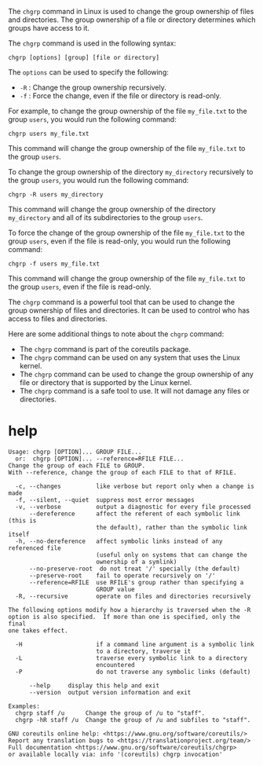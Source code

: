 The `chgrp` command in Linux is used to change the group ownership of files and directories. The group ownership of a file or directory determines which groups have access to it.

The `chgrp` command is used in the following syntax:

```
chgrp [options] [group] [file or directory]
```

The `options` can be used to specify the following:

* `-R` : Change the group ownership recursively.
* `-f` : Force the change, even if the file or directory is read-only.

For example, to change the group ownership of the file `my_file.txt` to the group `users`, you would run the following command:

```
chgrp users my_file.txt
```

This command will change the group ownership of the file `my_file.txt` to the group `users`.

To change the group ownership of the directory `my_directory` recursively to the group `users`, you would run the following command:

```
chgrp -R users my_directory
```

This command will change the group ownership of the directory `my_directory` and all of its subdirectories to the group `users`.

To force the change of the group ownership of the file `my_file.txt` to the group `users`, even if the file is read-only, you would run the following command:

```
chgrp -f users my_file.txt
```

This command will change the group ownership of the file `my_file.txt` to the group `users`, even if the file is read-only.

The `chgrp` command is a powerful tool that can be used to change the group ownership of files and directories. It can be used to control who has access to files and directories.

Here are some additional things to note about the `chgrp` command:

* The `chgrp` command is part of the coreutils package.
* The `chgrp` command can be used on any system that uses the Linux kernel.
* The `chgrp` command can be used to change the group ownership of any file or directory that is supported by the Linux kernel.
* The `chgrp` command is a safe tool to use. It will not damage any files or directories.
# help 

```
Usage: chgrp [OPTION]... GROUP FILE...
  or:  chgrp [OPTION]... --reference=RFILE FILE...
Change the group of each FILE to GROUP.
With --reference, change the group of each FILE to that of RFILE.

  -c, --changes          like verbose but report only when a change is made
  -f, --silent, --quiet  suppress most error messages
  -v, --verbose          output a diagnostic for every file processed
      --dereference      affect the referent of each symbolic link (this is
                         the default), rather than the symbolic link itself
  -h, --no-dereference   affect symbolic links instead of any referenced file
                         (useful only on systems that can change the
                         ownership of a symlink)
      --no-preserve-root  do not treat '/' specially (the default)
      --preserve-root    fail to operate recursively on '/'
      --reference=RFILE  use RFILE's group rather than specifying a
                         GROUP value
  -R, --recursive        operate on files and directories recursively

The following options modify how a hierarchy is traversed when the -R
option is also specified.  If more than one is specified, only the final
one takes effect.

  -H                     if a command line argument is a symbolic link
                         to a directory, traverse it
  -L                     traverse every symbolic link to a directory
                         encountered
  -P                     do not traverse any symbolic links (default)

      --help     display this help and exit
      --version  output version information and exit

Examples:
  chgrp staff /u      Change the group of /u to "staff".
  chgrp -hR staff /u  Change the group of /u and subfiles to "staff".

GNU coreutils online help: <https://www.gnu.org/software/coreutils/>
Report any translation bugs to <https://translationproject.org/team/>
Full documentation <https://www.gnu.org/software/coreutils/chgrp>
or available locally via: info '(coreutils) chgrp invocation'
```
